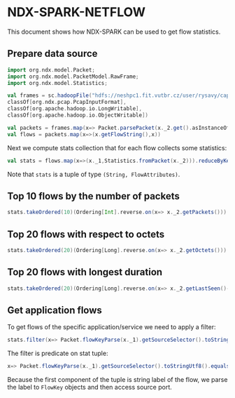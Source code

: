 # NDX-SPARK-NETFLOW

This document shows how NDX-SPARK can be used to get flow statistics.

## Prepare data source

```scala
import org.ndx.model.Packet;
import org.ndx.model.PacketModel.RawFrame;
import org.ndx.model.Statistics;

val frames = sc.hadoopFile("hdfs://neshpc1.fit.vutbr.cz/user/rysavy/cap/*.cap", 
classOf[org.ndx.pcap.PcapInputFormat], 
classOf[org.apache.hadoop.io.LongWritable], 
classOf[org.apache.hadoop.io.ObjectWritable])

val packets = frames.map(x=> Packet.parsePacket(x._2.get().asInstanceOf[RawFrame]))
val flows = packets.map(x=>(x.getFlowString(),x))
```

Next we compute stats collection that for each flow collects some statistics:

```scala
val stats = flows.map(x=>(x._1,Statistics.fromPacket(x._2))).reduceByKey(Statistics.merge)
```

Note that ```stats``` is a tuple of type ```(String, FlowAttributes)```.

## Top 10 flows by the number of packets

```scala
stats.takeOrdered(10)(Ordering[Int].reverse.on(x=> x._2.getPackets())).map(c=>Statistics.format(c._1, c._2)).foreach(println)
```

## Top 20 flows with respect to octets

```scala
stats.takeOrdered(20)(Ordering[Long].reverse.on(x=> x._2.getOctets())).map(c=>Statistics.format(c._1, c._2)).foreach(println)
```

## Top 20 flows with longest duration

```scala
stats.takeOrdered(20)(Ordering[Long].reverse.on(x=> x._2.getLastSeen()-x._2.getFirstSeen())).map(c=>Statistics.format(c._1, c._2)).foreach(println)
```

## Get application flows

To get flows of the specific application/service we need to apply a filter:

```scala
stats.filter(x=> Packet.flowKeyParse(x._1).getSourceSelector().toStringUtf8().equals("80")) .takeOrdered(20)(Ordering[Long].reverse.on(x=> x._2.getPackets())).map(c=>Statistics.format(c._1, c._2)).foreach(println)
```

The filter is predicate on stat tuple:

```scala
x=> Packet.flowKeyParse(x._1).getSourceSelector().toStringUtf8().equals("80")
```

Because the first component of the tuple is string label of the flow, we parse the label to ```FlowKey``` objects and then 
access source port.
